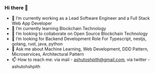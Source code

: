 ### Hi there 👋


- 🔭 I’m currently working as a Lead Software Engineer and a Full Stack Web App Developer
- 🌱 I’m currently learning Blockchain Technology
- 👯 I’m looking to collaborate on Open Source Blockchain Technology
- 🤔 I’m looking for Backend Development Role For Typescript, nestjs, golang, rust, java, python
- 💬 Ask me about Machine Learning, Web Development, DDD Pattern, Microservices, Architectural Pattern
- 📫 How to reach me: via mail - ashutoshpith@gmail.com, via twitter - ashutohshpith


